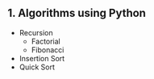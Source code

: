 ## 1. Algorithms using Python
  
  * Recursion
    * Factorial
    * Fibonacci
  * Insertion Sort
  * Quick Sort
